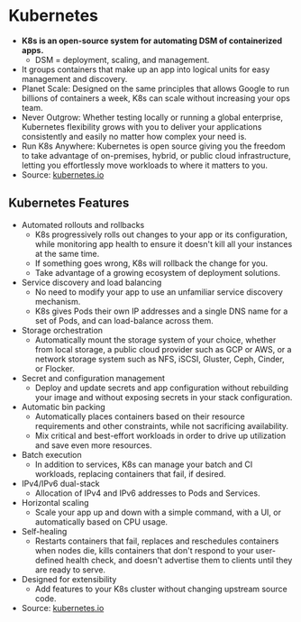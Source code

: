 # Kubernetes

- **K8s is an open-source system for automating DSM of containerized apps.**
  - DSM = deployment, scaling, and management.
- It groups containers that make up an app into logical units for easy management and discovery.
- Planet Scale: Designed on the same principles that allows Google to run billions of containers a week,
  K8s can scale without increasing your ops team.
- Never Outgrow: Whether testing locally or running a global enterprise, Kubernetes flexibility grows with you to
deliver your applications consistently and easily no matter how complex your need is.
- Run K8s Anywhere: Kubernetes is open source giving you the freedom to take advantage of on-premises, hybrid,
or public cloud infrastructure, letting you effortlessly move workloads to where it matters to you.
- Source: [kubernetes.io](https://kubernetes.io/)


## Kubernetes Features

- Automated rollouts and rollbacks
  - K8s progressively rolls out changes to your app or its configuration, while monitoring app health to ensure
  it doesn't kill all your instances at the same time.
  - If something goes wrong, K8s will rollback the change for you.
  - Take advantage of a growing ecosystem of deployment solutions.
- Service discovery and load balancing
  - No need to modify your app to use an unfamiliar service discovery mechanism.
  - K8s gives Pods their own IP addresses and a single DNS name for a set of Pods, and can load-balance across them.
- Storage orchestration
  - Automatically mount the storage system of your choice, whether from local storage, a public cloud provider
  such as GCP or AWS, or a network storage system such as NFS, iSCSI, Gluster, Ceph, Cinder, or Flocker.
- Secret and configuration management
  - Deploy and update secrets and app configuration without rebuilding your image
  and without exposing secrets in your stack configuration.
- Automatic bin packing
  - Automatically places containers based on their resource requirements and other constraints,
  while not sacrificing availability.
  - Mix critical and best-effort workloads in order to drive up utilization and save even more resources.
- Batch execution
  - In addition to services, K8s can manage your batch and CI workloads, replacing containers that fail, if desired.
- IPv4/IPv6 dual-stack
  - Allocation of IPv4 and IPv6 addresses to Pods and Services.
- Horizontal scaling
  - Scale your app up and down with a simple command, with a UI, or automatically based on CPU usage.
- Self-healing
  - Restarts containers that fail, replaces and reschedules containers when nodes die,
  kills containers that don't respond to your user-defined health check,
  and doesn't advertise them to clients until they are ready to serve.
- Designed for extensibility
  - Add features to your K8s cluster without changing upstream source code.
- Source: [kubernetes.io](https://kubernetes.io/)
